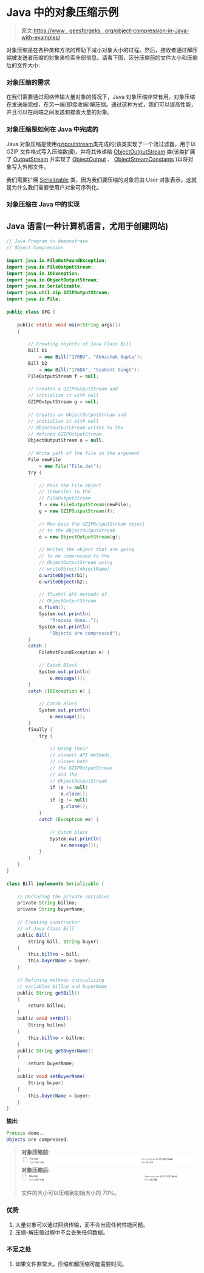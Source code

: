 # Java 中的对象压缩示例

> 原文:[https://www . geesforgeks . org/object-compression-in-Java-with-examples/](https://www.geeksforgeeks.org/object-compression-in-java-with-examples/)

对象压缩是在各种类和方法的帮助下减小对象大小的过程。然后，接收者通过解压缩被发送者压缩的对象来检索全部信息。请看下图，区分压缩前的文件大小和压缩后的文件大小:

### 对象压缩的需求

在我们需要通过网络传输大量对象的情况下，Java 对象压缩非常有用。对象压缩在发送端完成，在另一端(即接收端)解压缩。通过这种方式，我们可以提高性能，并且可以在两端之间发送和接收大量的对象。

### 对象压缩是如何在 Java 中完成的

Java 对象压缩是使用[gzipoutstream](https://docs.oracle.com/javase/7/docs/api/java/util/zip/GZIPOutputStream.html)类完成的(该类实现了一个流过滤器，用于以 GZIP 文件格式写入压缩数据)，并将其传递给 [ObjectOutputStream](https://docs.oracle.com/javase/7/docs/api/java/io/ObjectOutputStream.html) 类(该类扩展了 [OutputStream](https://docs.oracle.com/javase/7/docs/api/java/io/OutputStream.html) 并实现了 [ObjectOutput](https://docs.oracle.com/javase/7/docs/api/java/io/ObjectOutput.html) 、 [ObjectStreamConstants](https://docs.oracle.com/javase/7/docs/api/java/io/ObjectStreamConstants.html) )以将对象写入外部文件。

我们需要扩展 [Serializable](https://docs.oracle.com/javase/7/docs/api/java/io/Serializable.html) 类，因为我们要压缩的对象将由 User 对象表示。这就是为什么我们需要使用户对象可序列化。

### 对象压缩在 Java 中的实现

## Java 语言(一种计算机语言，尤用于创建网站)

```java
// Java Program to demonstrate
// Object Compression

import java.io.FileNotFoundException;
import java.io.FileOutputStream;
import java.io.IOException;
import java.io.ObjectOutputStream;
import java.io.Serializable;
import java.util.zip.GZIPOutputStream;
import java.io.File;

public class GFG {

    public static void main(String args[])
    {

        // Creating objects of Java Class Bill
        Bill b1
            = new Bill("176BU", "Abhishek Gupta");
        Bill b2
            = new Bill("176DA", "Sushant Singh");
        FileOutputStream f = null;

        // Creates a GZIPOutputStream and
        // initialize it with null
        GZIPOutputStream g = null;

        // Creates an ObjectOutputStream and
        // initialise it with null
        // ObjectOutputStream writes to the
        // defined GZIPOutputStream.
        ObjectOutputStream o = null;

        // Write path of the file in the argument
        File newFile
            = new File("File.dat");
        try {

            // Pass the File object
            // (newFile) to the
            // FileOutputStream
            f = new FileOutputStream(newFile);
            g = new GZIPOutputStream(f);

            // Now pass the GZIPOutputStream object
            // to the ObjectOutputStream
            o = new ObjectOutputStream(g);

            // Writes the object that are going
            // to be compressed to the
            // ObjectOutputStream using
            // writeObject(objectName)
            o.writeObject(b1);
            o.writeObject(b2);

            // flush() API methods of
            // ObjectOutputStream.
            o.flush();
            System.out.println(
                "Process done..");
            System.out.println(
                "Objects are compressed");
        }
        catch (
            FileNotFoundException e) {

            // Catch Block
            System.out.println(
                e.message());
        }
        catch (IOException e) {

            // Catch Block
            System.out.println(
                e.message());
        }
        finally {
            try {

                // Using their
                // close() API methods,
                // closes both
                // the GZIPOutputStream
                // and the
                // ObjectOutputStream
                if (o != null)
                    o.close();
                if (g != null)
                    g.close();
            }
            catch (Exception ex) {

                // Catch block
                System.out.println(
                    ex.message());
            }
        }
    }
}

class Bill implements Serializable {

    // Declaring the private variables
    private String billno;
    private String buyerName;

    // Creating constructor
    // of Java Class Bill
    public Bill(
        String bill, String buyer)
    {
        this.billno = bill;
        this.buyerName = buyer;
    }

    // Defining methods initializing
    // variables billno and buyerName
    public String getBill()
    {
        return billno;
    }
    public void setBill(
        String billno)
    {
        this.billno = billno;
    }
    public String getBuyerName()
    {
        return buyerName;
    }
    public void setBuyerName(
        String buyer)
    {
        this.buyerName = buyer;
    }
}
```

**输出:**

```java
Process done..
Objects are compressed.

```

> **对象压缩前:**
> [![](img/d1463604dd8463c74a9beb865792a2c1.png)](https://media.geeksforgeeks.org/wp-content/uploads/20200701004706/beforecompress.PNG) 
> **对象压缩后:**
> [![](img/47aee99816ee17514629ebc76614ae4a.png)](https://media.geeksforgeeks.org/wp-content/uploads/20200701004800/aftercompress.PNG)
> 
> 文件的大小可以压缩到初始大小的 70%。

### 优势

1.  大量对象可以通过网络传输，而不会出现任何性能问题。
2.  压缩-解压缩过程中不会丢失任何数据。

### 不足之处

1.  如果文件非常大，压缩和解压缩可能需要时间。